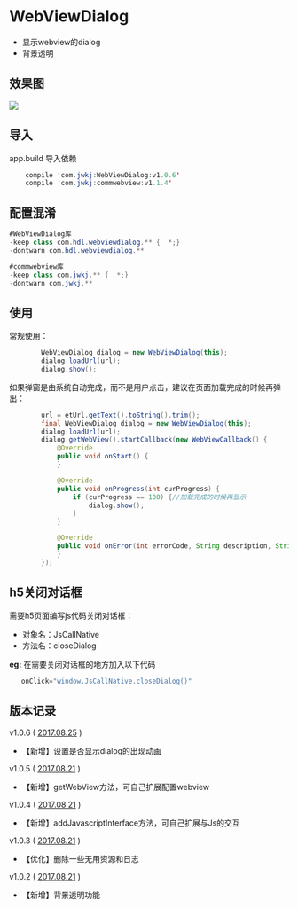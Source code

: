 # WebViewDialog

- 显示webview的dialog
- 背景透明

## 效果图

![](https://github.com/huangdali/WebViewDialog/blob/master/screenshot.png)


## 导入
app.build 导入依赖
```java
    compile 'com.jwkj:WebViewDialog:v1.0.6'
    compile 'com.jwkj:commwebview:v1.1.4'
```

## 配置混淆
```java
#WebViewDialog库
-keep class com.hdl.webviewdialog.** {  *;}
-dontwarn com.hdl.webviewdialog.**

#commwebview库
-keep class com.jwkj.** {  *;}
-dontwarn com.jwkj.**
```

## 使用

常规使用：

```java
        WebViewDialog dialog = new WebViewDialog(this);
        dialog.loadUrl(url);
        dialog.show();
```

如果弹窗是由系统自动完成，而不是用户点击，建议在页面加载完成的时候再弹出：
```java
        url = etUrl.getText().toString().trim();
        final WebViewDialog dialog = new WebViewDialog(this);
        dialog.loadUrl(url);
        dialog.getWebView().startCallback(new WebViewCallback() {
            @Override
            public void onStart() {
            }

            @Override
            public void onProgress(int curProgress) {
                if (curProgress == 100) {//加载完成的时候再显示
                    dialog.show();
                }
            }

            @Override
            public void onError(int errorCode, String description, String failingUrl) {
            }
        });
```


## h5关闭对话框

需要h5页面编写js代码关闭对话框：
- 对象名：JsCallNative
- 方法名：closeDialog

**eg:**
在需要关闭对话框的地方加入以下代码
```java
   onClick="window.JsCallNative.closeDialog()"
```



## 版本记录

v1.0.6 ( [2017.08.25]() )
- 【新增】设置是否显示dialog的出现动画

v1.0.5 ( [2017.08.21]() )
- 【新增】getWebView方法，可自己扩展配置webview

v1.0.4 ( [2017.08.21]() )
- 【新增】addJavascriptInterface方法，可自己扩展与Js的交互

v1.0.3 ( [2017.08.21]() )
- 【优化】删除一些无用资源和日志

v1.0.2 ( [2017.08.21]() )
- 【新增】背景透明功能
